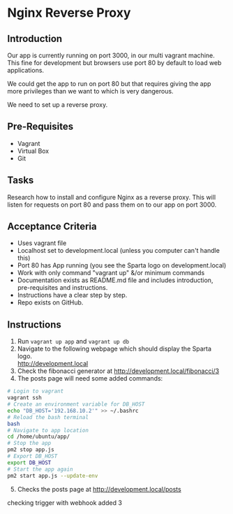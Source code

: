 # Nginx Reverse Proxy

## Introduction

Our app is currently running on port 3000, in our multi vagrant machine.
This fine for development but browsers use port 80 by default to load web applications.

We could get the app to run on port 80 but that requires giving the app more privileges than we want to which is very dangerous.

We need to set up a reverse proxy.

## Pre-Requisites
* Vagrant
* Virtual Box
* Git

## Tasks

Research how to install and configure Nginx as a reverse proxy. This will listen for requests on port 80 and pass them on to our app on port 3000.

## Acceptance Criteria

* Uses vagrant file
* Localhost set to development.local (unless you computer can't handle this)
* Port 80 has App running (you see the Sparta logo on development.local)
* Work with only command "vagrant up" &/or minimum commands
* Documentation exists as README.md file and includes
introduction, pre-requisites  and instructions.
* Instructions have a clear step by step.
* Repo exists on GitHub.

## Instructions
1. Run `vagrant up app` and `vagrant up db`
2. Navigate to the following webpage which should display the Sparta logo.    
http://development.local
3. Check the fibonacci generator at http://development.local/fibonacci/3
4. The posts page will need some added commands:
```bash
# Login to vagrant
vagrant ssh
# Create an environment variable for DB_HOST
echo "DB_HOST='192.168.10.2'" >> ~/.bashrc
# Reload the bash terminal
bash
# Navigate to app location
cd /home/ubuntu/app/
# Stop the app
pm2 stop app.js
# Export DB_HOST
export DB_HOST
# Start the app again
pm2 start app.js --update-env
```
5. Checks the posts page at http://development.local/posts



checking trigger with webhook added 3
